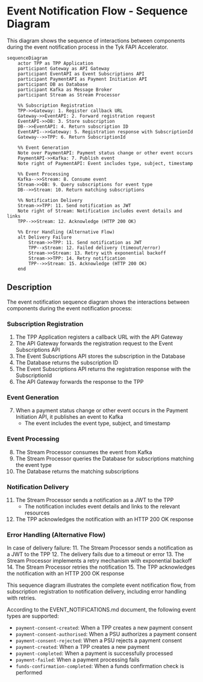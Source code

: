 # Event Notification Flow - Sequence Diagram

This diagram shows the sequence of interactions between components during the event notification process in the Tyk FAPI Accelerator.

```mermaid
sequenceDiagram
    actor TPP as TPP Application
    participant Gateway as API Gateway
    participant EventAPI as Event Subscriptions API
    participant PaymentAPI as Payment Initiation API
    participant DB as Database
    participant Kafka as Message Broker
    participant Stream as Stream Processor
    
    %% Subscription Registration
    TPP->>Gateway: 1. Register callback URL
    Gateway->>EventAPI: 2. Forward registration request
    EventAPI->>DB: 3. Store subscription
    DB-->>EventAPI: 4. Return subscription ID
    EventAPI-->>Gateway: 5. Registration response with SubscriptionId
    Gateway-->>TPP: 6. Return SubscriptionId
    
    %% Event Generation
    Note over PaymentAPI: Payment status change or other event occurs
    PaymentAPI->>Kafka: 7. Publish event
    Note right of PaymentAPI: Event includes type, subject, timestamp
    
    %% Event Processing
    Kafka-->>Stream: 8. Consume event
    Stream->>DB: 9. Query subscriptions for event type
    DB-->>Stream: 10. Return matching subscriptions
    
    %% Notification Delivery
    Stream->>TPP: 11. Send notification as JWT
    Note right of Stream: Notification includes event details and links
    TPP-->>Stream: 12. Acknowledge (HTTP 200 OK)
    
    %% Error Handling (Alternative Flow)
    alt Delivery Failure
        Stream->>TPP: 11. Send notification as JWT
        TPP--xStream: 12. Failed delivery (timeout/error)
        Stream->>Stream: 13. Retry with exponential backoff
        Stream->>TPP: 14. Retry notification
        TPP-->>Stream: 15. Acknowledge (HTTP 200 OK)
    end
```

## Description

The event notification sequence diagram shows the interactions between components during the event notification process:

### Subscription Registration
1. The TPP Application registers a callback URL with the API Gateway
2. The API Gateway forwards the registration request to the Event Subscriptions API
3. The Event Subscriptions API stores the subscription in the Database
4. The Database returns the subscription ID
5. The Event Subscriptions API returns the registration response with the SubscriptionId
6. The API Gateway forwards the response to the TPP

### Event Generation
7. When a payment status change or other event occurs in the Payment Initiation API, it publishes an event to Kafka
   - The event includes the event type, subject, and timestamp

### Event Processing
8. The Stream Processor consumes the event from Kafka
9. The Stream Processor queries the Database for subscriptions matching the event type
10. The Database returns the matching subscriptions

### Notification Delivery
11. The Stream Processor sends a notification as a JWT to the TPP
    - The notification includes event details and links to the relevant resources
12. The TPP acknowledges the notification with an HTTP 200 OK response

### Error Handling (Alternative Flow)
In case of delivery failure:
11. The Stream Processor sends a notification as a JWT to the TPP
12. The delivery fails due to a timeout or error
13. The Stream Processor implements a retry mechanism with exponential backoff
14. The Stream Processor retries the notification
15. The TPP acknowledges the notification with an HTTP 200 OK response

This sequence diagram illustrates the complete event notification flow, from subscription registration to notification delivery, including error handling with retries.

According to the EVENT_NOTIFICATIONS.md document, the following event types are supported:
- `payment-consent-created`: When a TPP creates a new payment consent
- `payment-consent-authorised`: When a PSU authorizes a payment consent
- `payment-consent-rejected`: When a PSU rejects a payment consent
- `payment-created`: When a TPP creates a new payment
- `payment-completed`: When a payment is successfully processed
- `payment-failed`: When a payment processing fails
- `funds-confirmation-completed`: When a funds confirmation check is performed